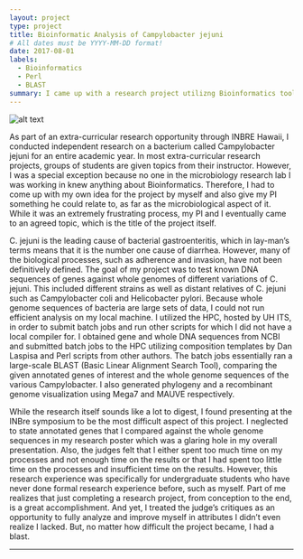 ```yaml
---
layout: project
type: project
title: Bioinformatic Analysis of Campylobacter jejuni
# All dates must be YYYY-MM-DD format!
date: 2017-08-01
labels:
  - Bioinformatics
  - Perl
  - BLAST
summary: I came up with a research project utilizng Bioinformatics tools.
---
```

![alt text](https://qauchida.github.io/images/campy.jpg)

  As part of an extra-curricular research opportunity through INBRE Hawaii, I conducted independent research on a bacterium called Campylobacter jejuni for an entire academic year. In most extra-curricular research projects, groups of students are given topics from their instructor. However, I was a special exception because no one in the microbiology research lab I was working in knew anything about Bioinformatics. Therefore, I had to come up with my own idea for the project by myself and also give my PI something he could relate to, as far as the microbiological aspect of it. While it was an extremely frustrating process, my PI and I eventually came to an agreed topic, which is the title of the project itself.

   C. jejuni is the leading cause of bacterial gastroenteritis, which in lay-man’s terms means that it is the number one cause of diarrhea. However, many of the biological processes, such as adherence and invasion, have not been definitively defined. The goal of my project was to test known DNA sequences of genes against whole genomes of different variations of C. jejuni. This included different strains as well as distant relatives of C. jejuni such as Campylobacter coli and Helicobacter pylori. Because whole genome sequences of bacteria are large sets of data, I could not run efficient analysis on my local machine. I utilized the HPC, hosted by UH ITS, in order to submit batch jobs and run other scripts for which I did not have a local compiler for. I obtained gene and whole DNA sequences from NCBI and submitted batch jobs to the HPC utilizing composition templates by Dan Laspisa and Perl scripts from other authors. The batch jobs essentially ran a large-scale BLAST (Basic Linear Alignment Search Tool), comparing the given annotated genes of interest and the whole genome sequences of the various Campylobacter. I also generated phylogeny and a recombinant genome visualization using Mega7 and MAUVE respectively. 
   
   While the research itself sounds like a lot to digest, I found presenting at the INBre symposium to be the most difficult aspect of this project. I neglected to state annotated genes that I compared against the whole genome sequences in my research poster which was a glaring hole in my overall presentation. Also, the judges felt that I either spent too much time on my processes and not enough time on the results or that I had spent too little time on the processes and insufficient time on the results. However, this research experience was specifically for undergraduate students who have never done formal research experience before, such as myself. Part of me realizes that just completing a research project, from conception to the end, is a great accomplishment. And yet, I treated the judge’s critiques as an opportunity to fully analyze and improve myself in attributes I didn’t even realize I lacked. But, no matter how difficult the project became, I had a blast.

---





